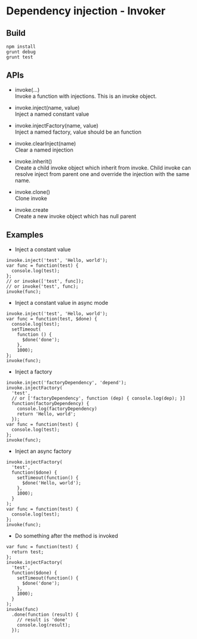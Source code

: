 Dependency injection - Invoker
===
Build
---
```
npm install
grunt debug
grunt test
```
APIs
---
- invoke(...)  
Invoke a function with injections. This is an invoke object.

- invoke.inject(name, value)  
Inject a named constant value

- invoke.injectFactory(name, value)  
Inject a named factory, value should be an function

- invoke.clearInject(name)  
Clear a named injection

- invoke.inherit()  
Create a child invoke object which inherit from invoke. Child invoke can resolve inject from parent one and override the injection with the same name.

- invoke.clone()  
Clone invoke

- invoke.create  
Create a new invoke object which has null parent

Examples
---
- Inject a constant value  
```
invoke.inject('test', 'Hello, world');
var func = function(test) {
  console.log(test);
};
// or invoke(['test', func]);
// or invoke('test', func);
invoke(func);
```
- Inject a constant value in async mode  
```
invoke.inject('test', 'Hello, world');
var func = function(test, $done) {
  console.log(test);
  setTimeout(
    function () {
      $done('done');
    },
    1000);
};
invoke(func);
```
- Inject a factory
```
invoke.inject('factoryDependency', 'depend');
invoke.injectFactory(
  'test',
  // or ['factoryDependency', function (dep) { console.log(dep); }]
  function(factoryDependency) {
    console.log(factoryDependency)
    return 'Hello, world';
  });
var func = function(test) {
  console.log(test);
};
invoke(func);
```
- Inject an async factory
```
invoke.injectFactory(
  'test',
  function($done) {
    setTimeout(function() {
      $done('Hello, world');
    },
    1000);
  }
);
var func = function(test) {
  console.log(test);
};
invoke(func);
```
- Do something after the method is invoked
```
var func = function(test) {
  return test;
};
invoke.injectFactory(
  'test',
  function($done) {
    setTimeout(function() {
      $done('done');
    },
    1000);
  }
);
invoke(func)
  .done(function (result) {
    // result is 'done'
    console.log(result);
  });
```
